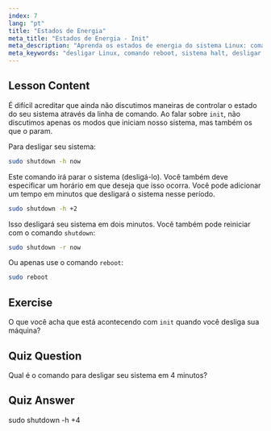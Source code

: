 ```yaml
---
index: 7
lang: "pt"
title: "Estados de Energia"
meta_title: "Estados de Energia - Init"
meta_description: "Aprenda os estados de energia do sistema Linux: comandos shutdown, reboot e halt. Entenda como desligar ou reiniciar seu sistema Linux com segurança. Comece com comandos essenciais!"
meta_keywords: "desligar Linux, comando reboot, sistema halt, desligar Linux, comandos Linux, Linux para iniciantes, tutorial Linux, estados do sistema"
---
```


## Lesson Content

É difícil acreditar que ainda não discutimos maneiras de controlar o estado do seu sistema através da linha de comando. Ao falar sobre `init`, não discutimos apenas os modos que iniciam nosso sistema, mas também os que o param.

Para desligar seu sistema:

```bash
sudo shutdown -h now
```

Este comando irá parar o sistema (desligá-lo). Você também deve especificar um horário em que deseja que isso ocorra. Você pode adicionar um tempo em minutos que desligará o sistema nesse período.

```bash
sudo shutdown -h +2
```

Isso desligará seu sistema em dois minutos. Você também pode reiniciar com o comando `shutdown`:

```bash
sudo shutdown -r now
```

Ou apenas use o comando `reboot`:

```bash
sudo reboot
```

## Exercise

O que você acha que está acontecendo com `init` quando você desliga sua máquina?

## Quiz Question

Qual é o comando para desligar seu sistema em 4 minutos?

## Quiz Answer

sudo shutdown -h +4
